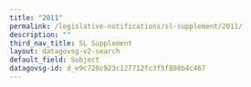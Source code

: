 ```yaml
---
title: "2011"
permalink: /legislative-notifications/sl-supplement/2011/
description: ""
third_nav_title: SL Supplement
layout: datagovsg-v2-search
default_field: Subject
datagovsg-id: d_e9c720c923c127712fc3f5f808b4c467
---
```

